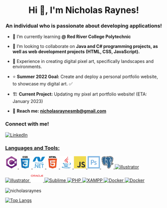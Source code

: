 </a><h1 align="center">Hi 👋, I'm Nicholas Raynes!</h1>
<h3 align="center">An individual who is passionate about developing applications!</h3>

- 🌱 I’m currently learning **@ Red River College Polytechnic**

- 🤝 I’m looking to collaborate on **Java and C# programming projects, as well as web development projects (HTML, CSS, JavaScript).**

- 🎨 Experience in creating digital pixel art, specifically landscapes and environments.

- ⭐ **Summer 2022 Goal:** Create and deploy a personal portfolio website, to showcase my digital art. ✅

- 🏗️ **Current Project:** Updating my pixel art portfolio website! (ETA: January 2023)

- 📧 **Reach me: nicholasraynesmb@gmail.com**<br/> 

<h3 align="left">Connect with me!</h3>
<a href="https://www.linkedin.com/in/nicholas-raynes/" rel="noreferrer"> <img src="https://raw.githubusercontent.com/rahuldkjain/github-profile-readme-generator/master/src/images/icons/Social/linked-in-alt.svg" alt="LinkedIn" width="40" height="40"/>

<h3 align="left">Languages and Tools:</h3>
<a href="https://www.w3schools.com/cs/" target="_blank" rel="noreferrer"> <img src="https://raw.githubusercontent.com/devicons/devicon/master/icons/csharp/csharp-original.svg" alt="csharp" width="40" height="40"/> </a> <a href="https://www.w3schools.com/css/" target="_blank" rel="noreferrer"> <img src="https://raw.githubusercontent.com/devicons/devicon/master/icons/css3/css3-original-wordmark.svg" alt="css3" width="40" height="40"/> </a> <a href="https://dotnet.microsoft.com/" target="_blank" rel="noreferrer"> <img src="https://raw.githubusercontent.com/devicons/devicon/master/icons/dot-net/dot-net-plain-wordmark.svg" alt="dotnet" width="40" height="40"/> </a> <a href="https://www.w3.org/html/" target="_blank" rel="noreferrer"> <img src="https://raw.githubusercontent.com/devicons/devicon/master/icons/html5/html5-original-wordmark.svg" alt="html5" width="40" height="40"/> </a> <a href="https://www.java.com" target="_blank" rel="noreferrer"> <img src="https://raw.githubusercontent.com/devicons/devicon/master/icons/java/java-original.svg" alt="java" width="40" height="40"/> </a> <a href="https://developer.mozilla.org/en-US/docs/Web/JavaScript" target="_blank" rel="noreferrer"> <img src="https://raw.githubusercontent.com/devicons/devicon/master/icons/javascript/javascript-original.svg" alt="javascript" width="40" height="40"/> </a> <a href="https://www.photoshop.com/en" target="_blank" rel="noreferrer"> <img src="https://raw.githubusercontent.com/devicons/devicon/master/icons/photoshop/photoshop-line.svg" alt="photoshop" width="40" height="40"/> </a> <a href="https://www.postgresql.org" target="_blank" rel="noreferrer"> <img src="https://raw.githubusercontent.com/devicons/devicon/master/icons/postgresql/postgresql-original.svg" alt="postgresql" width="40" height="40"/> </a> <a href="https://www.adobe.com/in/products/illustrator.html" target="_blank" rel="noreferrer"> <img src="https://www.vectorlogo.zone/logos/adobe_illustrator/adobe_illustrator-icon.svg" alt="illustrator" width="40" height="40"/> </a> </a> <a href="https://visualstudio.microsoft.com" target="_blank" rel="noreferrer"> <img src="https://visualstudio.microsoft.com/wp-content/uploads/2021/10/Product-Icon.svg" alt="illustrator" width="40" height="40"/> </a> <a href="https://www.oracle.com/" target="_blank" rel="noreferrer"> <img src="https://raw.githubusercontent.com/devicons/devicon/master/icons/oracle/oracle-original.svg" alt="oracle" width="40" height="40"/> </a>
<a href="https://www.sublimetext.com" target="_blank" rel="noreferrer"> <img src="https://www.sublimehq.com/images/sublime_text.png" alt="Sublime" width="40" height="40"/> </a> <a href="https://www.php.net" target="_blank" rel="noreferrer"> <img src="https://www.php.net/images/logos/php-logo-white.svg" alt="PHP" width="40" height="40"/> </a>
<a href="https://www.apachefriends.org" target="_blank" rel="noreferrer"> <img src="https://www.apachefriends.org/images/xampp-logo-ac950edf.svg" alt="XAMPP" width="40" height="40"/> </a>
<a href="https://www.docker.com" target="_blank" rel="noreferrer"> <img src="https://www.svgrepo.com/show/331370/docker.svg" alt="Docker" width="40" height="40"/> </a>
<a href="https://code.visualstudio.com" rel="noreferrer"> <img src="https://upload.wikimedia.org/wikipedia/commons/thumb/9/9a/Visual_Studio_Code_1.35_icon.svg/2048px-Visual_Studio_Code_1.35_icon.svg.png" alt="Docker" width="40" height="40"/> </a>
<p align="left">

<p><img align="center" src="https://github-readme-streak-stats.herokuapp.com/?user=nicholasraynes&" alt="nicholasraynes" /></p>

[![Top Langs](https://github-readme-stats.vercel.app/api/top-langs/?username=nicholasraynes&layout=compact)](https://github.com/anuraghazra/github-readme-stats)
